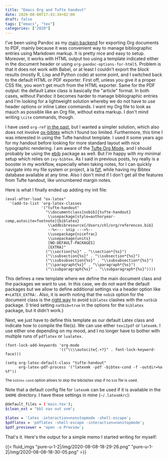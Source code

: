 ```yaml
---
title: "Emacs Org and Tufte handout"
date: 2020-08-08T17:43:34+02:00
draft: false
tags: ["emacs", "tex"]
categories: ["2020"]
---
```


I've been using Pandoc as my [main backend](/post/org-workflow/) for exporting Org documents to PDF, mainly because it was convenient way to manage bibliographic entries using Markdown markup. It is pretty nice and easy to setup. Moreover, it works with HTML output too using a template indicated either in the document header or using `org-pandoc-options-for-html5`. Problem is that it does not work with Babel, or at least I couldn't export the block results (mostly R, Lisp and Python code) at some point, and I switched back to the default HTML or PDF exporter. First off, unless you give it a proper CSS file, you won't get much from the HTML exporter. Same for the PDF output: the default Latex class is basically the "article" format. In both cases, without Pandoc it becomes harder to manage bibliographic entries and I'm looking for a lightweight solution whereby we do not have to use header options or inline Latex commands. I want my Org file to look as mauch as possible like an Org file, without extra markup. I don't mind writing `\cite` commands, though.

I have used `org-ref` [in the past](/post/notes-taking-workflow/), but I wanted a simpler solution, which also does not involve [ox-bibtex](/post/org-and-bibtex/) which I found too limited. Furthermore, this time I was interested in using the Tufte handout template. I used it some years ago for my handout before looking for more standard layout with nice typographic rendering. I am aware of the [Tufte Org Mode](https://github.com/tsdye/tufte-org-mode), and I should probably be using the [ebib](http://joostkremers.github.io/ebib/) package as well. But I'm happy with my minimal setup which relies on `ivy-bibtex`. As I said in previous posts, Ivy really is a booster in my workflow, especially when taking notes, for I can quickly navigate into my file system or project, à la [fzf](https://github.com/junegunn/fzf), while having my Bibtex database available at any time. Also I don't mind if I don't get all the features from Tufte handout, like unnumbered margin notes.

Here is what I finally ended up adding my init file:

```emacs-lisp
(eval-after-load "ox-latex"
  '(add-to-list 'org-latex-classes
                '("tufte-handout"
                  "\\documentclass[nobib]{tufte-handout}
                   \\usepackage[style=authoryear-comp,autocite=footnote]{biblatex}
                   \\addbibresource{/Users/chl/org/references.bib}
                   --%<--- snip --->%--
                   \\usepackage{nicefrac}
                   \\usepackage{units}
                   [NO-DEFAULT-PACKAGES]
                   [EXTRA]"
                  ("\\section{%s}" . "\\section*{%s}")
                  ("\\subsection{%s}" . "\\subsection*{%s}")
                  ("\\subsubsection{%s}" . "\\subsubsection*{%s}")
                  ("\\paragraph{%s}" . "\\paragraph*{%s}")
                  ("\\subparagraph{%s}" . "\\subparagraph*{%s}"))))
```

This defines a new template where we define the main document class and the packages we want to use. In this case, we do not want the default packages but we allow to define additional settings via a header option like `#+LATEX_EXTRA:`. Also, it is worth noting that the `nobib` option for the document class is the [right way](https://tex.stackexchange.com/a/45949) to avoid `biblatex` clashes with the `natbib` package. (I tried setting `natbib=true` in the options for the `biblatex` package, but it didn't work.)

Next, we just have to define this template as our default Latex class and indicate how to compile the file(s). We can use either `texi2pdf` or `latexmk`. I use either one depending on my mood, and I no longer have to bother with multiple runs of `pdflatex` or `lualatex`.

```emacs-lisp
(font-lock-add-keywords 'org-mode
                        '(("\\\\autocite{.+?}" . font-lock-keyword-face)))

(setq org-latex-default-class "tufte-handout"
      org-latex-pdf-process '("latexmk -pdf -bibtex-cond -f -outdir=%o %f"))
```

<small>The `bibtex-cond` option allows to skip the bib(la)tex step if no `bib` file is used.</small>

Note that a default config file for `latexmk` can be used if it is available in the `$HOME` directory. I have these settings in mine (`~/.latexmkrc`):

```bash
@default_files = ('main.tex');
$clean_ext = "bbl nav out snm";

$latex = 'latex -interaction=nonstopmode -shell-escape';
$pdflatex = 'pdflatex -shell-escape -interaction=nonstopmode';
$pdf_previewer = 'open -a Preview';
```

That's it. Here's the output for a simple memo I started writing for myself:

{{< fluid_imgs
"pure-u-1-2|/img/2020-08-08-18-29-26.png"
"pure-u-1-2|/img/2020-08-08-18-30-05.png" >}}
